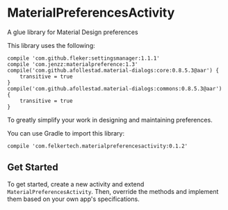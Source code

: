 # MaterialPreferencesActivity
A glue library for Material Design preferences

This library uses the following:

    compile 'com.github.fleker:settingsmanager:1.1.1'
    compile 'com.jenzz:materialpreference:1.3'
    compile('com.github.afollestad.material-dialogs:core:0.8.5.3@aar') {
        transitive = true
    }
    compile('com.github.afollestad.material-dialogs:commons:0.8.5.3@aar') {
        transitive = true
    }
    
To greatly simplify your work in designing and maintaining preferences.

You can use Gradle to import this library:

`compile 'com.felkertech.materialpreferencesactivity:0.1.2'`

## Get Started
To get started, create a new activity and extend `MaterialPreferencesActivity`. Then, override the methods and implement them based on your own app's specifications.
